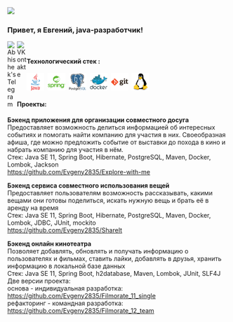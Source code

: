 <div id="header" align="left">
  <img src="https://media.giphy.com/media/Y4ak9Ki2GZCbJxAnJD/giphy.gif" width="100"/>
</div>

 <h3>
  Привет, я Евгений, java-разработчик!
</h3>

</a>
<a href="https://t.me/EvgenyMur">
  <img align="left" alt="Abhishek's Telegram" width="22px" src="https://cdn.jsdelivr.net/npm/simple-icons@v3/icons/telegram.svg" />
</a>
<a href="https://vk.com/eatitov">
  <img align="left" alt="VKontakte" width="22px" src="https://cdn.jsdelivr.net/npm/simple-icons@v3/icons/vk.svg" />
</a>

<br />

#### Технологический стек :
<div>
  <img src="https://github.com/devicons/devicon/blob/master/icons/java/java-original-wordmark.svg" title="Java" alt="Java" width="40" height="40"/>&nbsp;
  <img src="https://github.com/devicons/devicon/blob/master/icons/spring/spring-original-wordmark.svg" title="Spring" alt="Spring" width="40" height="40"/>&nbsp;
  <img src="https://github.com/devicons/devicon/blob/master/icons/postgresql/postgresql-original-wordmark.svg" title="PostgreSQL" alt="PostgreSQL" width="40" height="40"/>&nbsp;
  <img src="https://github.com/devicons/devicon/blob/master/icons/docker/docker-original-wordmark.svg" title="Docker" alt="Docker" width="40" height="40"/>&nbsp;
  <img src="https://github.com/devicons/devicon/blob/master/icons/git/git-original-wordmark.svg" title="Git" alt="Git" width="40" height="40"/>&nbsp;
  <img src="https://github.com/devicons/devicon/blob/master/icons/linux/linux-original.svg" title="Linux" alt="Linux" width="40" height="40"/>&nbsp;
<div>
  
#### Проекты:
  
**Бэкенд приложения для организации совместного досуга** <br />
Предоставляет возможность делиться информацией об интересных событиях и помогать найти
компанию для участия в них. Своеобразная афиша, где можно предложить событие
от выставки до похода в кино и набрать компанию для участия в нём.<br />
Стек: Java SE 11, Spring Boot, Hibernate, PostgreSQL, Maven, Docker, Lombok, Jackson<br />
https://github.com/Evgeny2835/Explore-with-me

**Бэкенд сервиса совместного использования вещей** <br />
Предоставляет пользователям возможность рассказывать, какими вещами они готовы поделиться, искать нужную вещь и брать её в аренду на время<br />
Стек: Java SE 11, Spring Boot, Hibernate, PostgreSQL, Maven, Docker, Lombok, JDBC, JUnit, mockito<br />
https://github.com/Evgeny2835/ShareIt

**Бэкенд онлайн кинотеатра** <br />
Позволяет добавлять, обновлять и получать информацию о пользователях и фильмах, ставить лайки, добавлять в друзья, хранить
информацию в локальной базе данных <br />
Стек: Java SE 11, Spring Boot, h2database, Maven, Lombok, JUnit, SLF4J<br />
Две версии проекта: <br />
основа - индивидуальная разработка: https://github.com/Evgeny2835/Filmorate_11_single <br /> 
рефакторинг - командная разработка: https://github.com/Evgeny2835/Filmorate_12_team
  
   <!--
 <img src="https://media.giphy.com/media/WUlplcMpOCEmTGBtBW/giphy.gif" width="30"> 

<img src="https://github.com/devicons/devicon/blob/master/icons/jira/jira-original-wordmark.svg" title="Jira" alt="Jira" width="40" height="40"/>&nbsp;

  <img src="https://media.giphy.com/media/hvRJCLFzcasrR4ia7z/giphy.gif" width="30px"/>

#### Обо мне :

 Как написать мне:
 [![Telegram Badge](https://img.shields.io/badge/Telegram-blue?style=for-the-badge&logo=telegram&logoColor=white)](https://t.me/EvgenyMur)

---
 
-->
